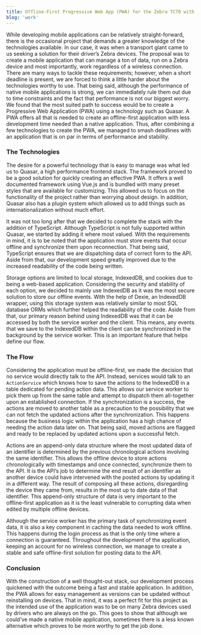 ```yaml
---
title: Offline-First Progressive Web App (PWA) for the Zebra TC70 with DataWedge
blog: 'work'
---
```


While developing mobile applications can be relatively straight-forward, there is the occasional project that demands a greater knowledge of the technologies available. In our case, it was when a transport giant came to us seeking a solution for their driver’s Zebra devices. The proposal was to create a mobile application that can manage a ton of data, run on a Zebra device and most importantly, work regardless of a wireless connection. There are many ways to tackle these requirements; however, when a short deadline is present, we are forced to think a little harder about the technologies worthy to use. That being said, although the performance of native mobile applications is strong, we can immediately rule them out due to time constraints and the fact that performance is not our biggest worry. We found that the most suited path to success would be to create a Progressive Web Application (PWA) using a technology such as Quasar. A PWA offers all that is needed to create an offline-first application with less development time needed than a native application. Thus, after combining a few technologies to create the PWA, we managed to smash deadlines with an application that is on par in terms of performance and stability.

### The Technologies
The desire for a powerful technology that is easy to manage was what led us to Quasar, a high performance frontend stack. The framework proved to be a good solution for quickly creating an effective PWA. It offers a well documented framework using Vue.js and is bundled with many preset styles that are available for customizing. This allowed us to focus on the functionality of the project rather than worrying about design. In addition, Quasar also has a plugin system which allowed us to add things such as internationalization without much effort.

It was not too long after that we decided to complete the stack with the addition of TypeScript. Although TypeScript is not fully supported within Quasar, we started by adding it where most valued. With the requirements in mind, it is to be noted that the application must store events that occur offline and synchronize them upon reconnection. That being said, TypeScript ensures that we are dispatching data of correct form to the API. Aside from that, our development speed greatly improved due to the increased readability of the code being written.

Storage options are limited to local storage, IndexedDB, and cookies due to being a web-based application. Considering the security and stability of each option, we decided to mainly use IndexedDB as it was the most secure solution to store our offline events. With the help of Dexie, an IndexedDB wrapper, using this storage system was relatively similar to most SQL database ORMs which further helped the readability of the code. Aside from that, our primary reason behind using IndexedDB was that it can be accessed by both the service worker and the client. This means, any events that we save to the IndexedDB within the client can be synchronized in the background by the service worker. This is an important feature that helps define our flow.

### The Flow
Considering the application must be offline-first, we made the decision that no service would directly talk to the API. Instead, services would talk to an `ActionService` which knows how to save the actions to the IndexedDB in a table dedicated for pending action data. This allows our service worker to pick them up from the same table and attempt to dispatch them all-together upon an established connection. If the synchronization is a success, the actions are moved to another table as a precaution to the possibility that we can not fetch the updated actions after the synchronization. This happens because the business logic within the application has a high chance of needing the action data later on. That being said, moved actions are flagged and ready to be replaced by updated actions upon a successful fetch.

Actions are an append-only data structure where the most updated data of an identifier is determined by the previous chronological actions involving the same identifier. This allows the offline device to store actions chronologically with timestamps and once connected, synchronize them to the API. It is the API’s job to determine the end result of an identifier as another device could have intervened with the posted actions by updating it in a different way. The result of composing all these actions, disregarding the device they came from, results in the most up to date data of that identifier. This append-only structure of data is very important to the offline-first application as it is the least vulnerable to corrupting data when edited by multiple offline devices.

Although the service worker has the primary task of synchronizing event data, it is also a key component in caching the data needed to work offline. This happens during the login process as that is the only time where a connection is guaranteed. Throughout the development of the application, keeping an account for no wireless connection, we manage to create a stable and safe offline-first solution for posting data to the API.

### Conclusion
With the construction of a well thought-out stack, our development process quickened with the outcome being a fast and stable application. In addition, the PWA allows for easy management as versions can be updated without reinstalling on devices. That in mind, it was a perfect fit for this project as the intended use of the application was to be on many Zebra devices used by drivers who are always on the go. This goes to show that although we could’ve made a native mobile application, sometimes there is a less known alternative which proves to be more worthy to get the job done.
